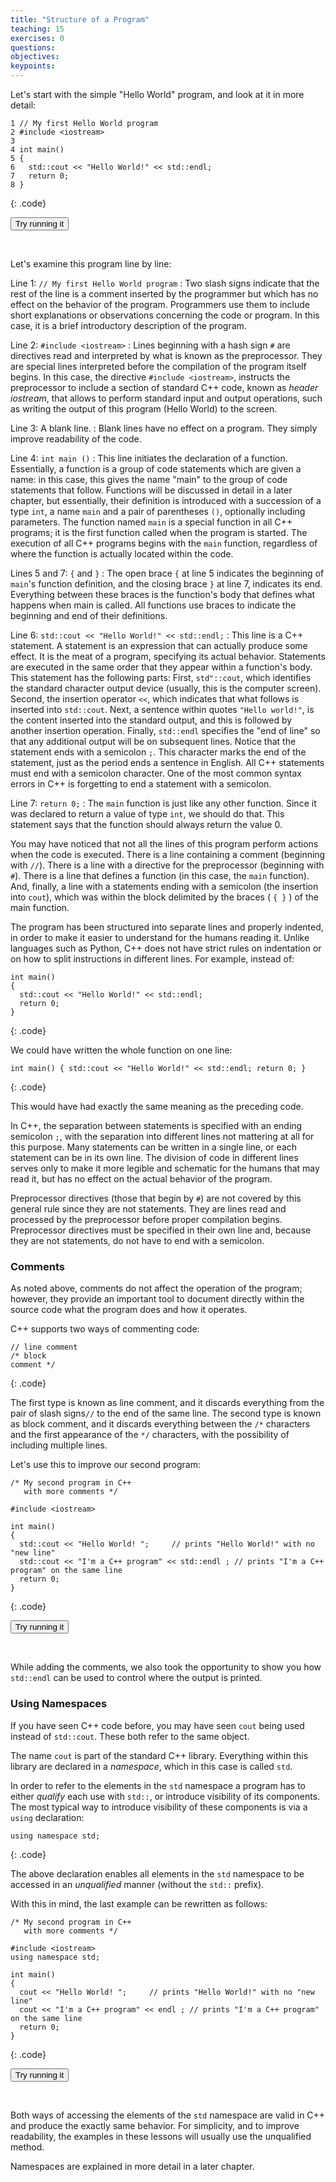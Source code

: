 ```yaml
---
title: "Structure of a Program"
teaching: 15
exercises: 0
questions:
objectives:
keypoints:
---
```


Let's start with the simple "Hello World" program, and look at it in more detail:

~~~
1 // My first Hello World program
2 #include <iostream>
3
4 int main() 
5 {
6   std::cout << "Hello World!" << std::endl;
7   return 0;
8 }
~~~
{: .code}

<form target="_blank" method="post" action="http://cpp.sh/">
<input type="hidden" name="source" id="sub1"/>
<input type="submit" value="Try running it"/>
<script type="text/javascript">
document.getElementById('sub1').value = `// My first Hello World program
#include <iostream>

int main() 
{
  std::cout << "Hello World!" << std::endl;
  return 0;
}
`;
</script>
</form>
<br>

Let's examine this program line by line:

Line 1: `// My first Hello World program`
: Two slash signs indicate that the rest of the line is a comment inserted by the programmer but which has no effect on the behavior of the 
program. Programmers use them to include short explanations or observations concerning the code or program. In this case, it is a brief 
introductory description of the program.

Line 2: `#include <iostream>`
: Lines beginning with a hash sign `#` are directives read and interpreted by what is known as the preprocessor. They are special lines 
interpreted before the compilation of the program itself begins. In this case, the directive `#include <iostream>`, instructs the preprocessor 
to include a section of standard C++ code, known as *header iostream*, that allows to perform standard input and output operations, such as 
writing the output of this program (Hello World) to the screen.

Line 3: A blank line.
: Blank lines have no effect on a program. They simply improve readability of the code.

Line 4: `int main ()`
: This line initiates the declaration of a function. Essentially, a function is a group of code statements which are given a name: in this case, 
this gives the name "main" to the group of code statements that follow. Functions will be discussed in detail in a later chapter, but 
essentially, their definition is introduced with a succession of a type `int`, a name `main` and a pair of parentheses `()`, optionally 
including parameters.
The function named `main` is a special function in all C++ programs; it is the first function called when the program is started. The execution 
of all C++ programs begins with the `main` function, regardless of where the function is actually located within the code.

Lines 5 and 7: `{` and `}`
: The open brace `{` at line 5 indicates the beginning of `main`'s function definition, and the closing brace `}` at line 7, indicates its end. 
Everything between these braces is the function's body that defines what happens when main is called. All functions use braces to indicate 
the beginning and end of their definitions.

Line 6: `std::cout << "Hello World!" << std::endl;`
: This line is a C++ statement. A statement is an expression that can actually produce some effect. It is the meat of a program, specifying its 
actual behavior. Statements are executed in the same order that they appear within a function's body.
This statement has the following parts: First, `std"::cout`, which identifies the standard character output device (usually, this is the computer screen). 
Second, the insertion operator `<<`, which indicates 
that what follows is inserted into `std::cout`. Next, a sentence within quotes `"Hello world!"`, is the content inserted into the standard output,
and this is followed by another insertion operation. Finally, `std::endl` specifies the "end of line" so that any additional output will be on
subsequent lines. Notice that the statement ends with a semicolon `;`. This character marks the end of the statement, just as the period ends a sentence in 
English. All C++ statements must end with a semicolon character. One of the most common syntax errors in C++ is forgetting to end a 
statement with a semicolon.

Line 7: `return 0;`
: The `main` function is just like any other function. Since it was declared to return a value of type `int`, we should do that. This statement
says that the function should always return the value 0.

You may have noticed that not all the lines of this program perform actions when the code is executed. There is a line containing a comment 
(beginning with `//`). There is a line with a directive for the preprocessor (beginning with `#`). There is a line that defines a function 
(in this case, the `main` function). And, finally, a line with a statements ending with a semicolon (the insertion into `cout`), which was within 
the block delimited by the braces ( `{ }` ) of the main function. 

The program has been structured into separate lines and properly indented, in order to make it easier to understand for the humans reading it. 
Unlike languages such as Python, C++ does not have strict rules on indentation or on how to split instructions in different lines. For example, 
instead of:

~~~
int main() 
{
  std::cout << "Hello World!" << std::endl;
  return 0;
}
~~~
{: .code}

We could have written the whole function on one line:

~~~
int main() { std::cout << "Hello World!" << std::endl; return 0; }
~~~
{: .code}

This would have had exactly the same meaning as the preceding code.

In C++, the separation between statements is specified with an ending semicolon `;`, with the separation into different lines not mattering 
at all for this purpose. Many statements can be written in a single line, or each statement can be in its own line. The division of 
code in different lines serves only to make it more legible and schematic for the humans that may read it, but has no effect on the 
actual behavior of the program.

Preprocessor directives (those that begin by `#`) are not covered by this general rule since they are not statements. They are lines read and 
processed by the preprocessor before proper compilation begins. Preprocessor directives must be specified in their own line and, 
because they are not statements, do not have to end with a semicolon.

### Comments

As noted above, comments do not affect the operation of the program; however, they provide an important tool to document directly within the 
source code what the program does and how it operates.

C++ supports two ways of commenting code:

~~~
// line comment
/* block 
comment */ 
~~~
{: .code}

The first type is known as line comment, and it discards everything from the pair of slash signs`//` to the end of the same line. The second type
is known as block comment, and it discards everything between the `/*` characters and the first appearance of the `*/` characters, with the 
possibility of including multiple lines.

Let's use this to improve our second program: 

~~~
/* My second program in C++
   with more comments */

#include <iostream>

int main()
{
  std::cout << "Hello World! ";     // prints "Hello World!" with no "new line"
  std::cout << "I'm a C++ program" << std::endl ; // prints "I'm a C++ program" on the same line
  return 0;
}
~~~
{: .code}

<form target="_blank" method="post" action="http://cpp.sh/">
<input type="hidden" name="source" id="sub2"/>
<input type="submit" value="Try running it"/>
<script type="text/javascript">
document.getElementById('sub2').value = `/* My second program in C++
   with more comments */

#include <iostream>

int main()
{
  std::cout << "Hello World! ";     // prints "Hello World!" with no "new line"
  std::cout << "I'm a C++ program" << std::endl ; // prints "I'm a C++ program" on the same line
  return 0;
}
`;
</script>
</form>
<br>

While adding the comments, we also took the opportunity to show you how `std::endl` can be used to control
where the output is printed.

### Using Namespaces

If you have seen C++ code before, you may have seen `cout` being used instead of `std::cout`. These both refer to the same
object.

The name `cout` is part of the standard C++ library. Everything within this library are declared in a *namespace*,
which in this case is called `std`. 

In order to refer to the elements in the `std` namespace a program has to either *qualify* each use with `std::`, or introduce visibility 
of its components. The most typical way to introduce visibility of these components is via a `using` declaration:

~~~
using namespace std;
~~~
{: .code}

The above declaration enables all elements in the `std` namespace to be accessed in an *unqualified* manner (without the `std::` prefix).

With this in mind, the last example can be rewritten as follows:

~~~
/* My second program in C++
   with more comments */

#include <iostream>
using namespace std;

int main()
{
  cout << "Hello World! ";     // prints "Hello World!" with no "new line"
  cout << "I'm a C++ program" << endl ; // prints "I'm a C++ program" on the same line
  return 0;
}
~~~
{: .code}

<form target="_blank" method="post" action="http://cpp.sh/">
<input type="hidden" name="source" id="sub3"/>
<input type="submit" value="Try running it"/>
<script type="text/javascript">
document.getElementById('sub3').value = `/* My second program in C++
   with more comments */

#include <iostream>
using namespace std;

int main()
{
  cout << "Hello World! ";     // prints "Hello World!" with no "new line"
  cout << "I'm a C++ program" << endl ; // prints "I'm a C++ program" on the same line
  return 0;
}
`;
</script>
</form>
<br>

Both ways of accessing the elements of the `std` namespace are valid in C++ and produce the exactly same behavior. For simplicity, and 
to improve readability, the examples in these lessons will usually use the unqualified method.

Namespaces are explained in more detail in a later chapter.
